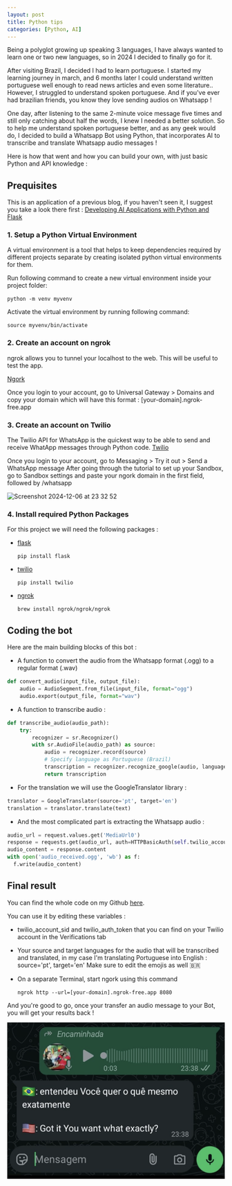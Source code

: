 ```yaml
---
layout: post
title: Python tips
categories: [Python, AI]
---
```


Being a polyglot growing up speaking 3 languages, I have always wanted to learn one or two new languages, so in 2024 I decided to finally go for it.

After visiting Brazil, I decided I had to learn portuguese. I started my learning journey in march, and 6 months later I could understand written portuguese well enough to read news articles and even some literature..
However, I struggled to understand spoken portuguese. And if you've ever had brazilian friends, you know they love sending audios on Whatsapp !

One day, after listening to the same 2-minute voice message five times and still only catching about half the words, I knew I needed a better solution.
So to help me understand spoken portuguese better, and as any geek would do, I decided to build a Whatsapp Bot using Python, that incorporates AI to transcribe and translate Whatsapp audio messages !

Here is how that went and how you can build your own, with just basic Python and API knowledge :

## Prequisites 

This is an application of a previous blog, if you haven't seen it, I suggest you take a look there first :
[Developing AI Applications with Python and Flask](https://everythingdata-ai.github.io/python-flask/)

### 1. Setup a Python Virtual Environment
A virtual environment is a tool that helps to keep dependencies required by different projects separate by creating isolated python virtual environments for them.

Run following command to create a new virtual environment inside your project folder:

```
python -m venv myvenv
```

Activate the virtual environment by running following command:
 
```
source myvenv/bin/activate
```

### 2. Create an account on ngrok
ngrok allows you to tunnel your localhost to the web. 
This will be useful to test the app.

[Ngork](https://ngrok.com)

Once you login to your account, go to Universal Gateway > Domains and copy your domain which will have this format : [your-domain].ngrok-free.app

### 3. Create an account on Twilio
The Twilio API for WhatsApp is the quickest way to be able to send and receive WhatApp messages through Python code.
[Twilio](https://www.twilio.com/)

Once you login to your account, go to Messaging > Try it out > Send a WhatsApp message
After going through the tutorial to set up your Sandbox, go to Sandbox settings and paste your ngork domain in the first field, followed by /whatsapp

<img width="844" alt="Screenshot 2024-12-06 at 23 32 52" src="https://github.com/user-attachments/assets/88f608bc-e830-4014-8a0c-42ad41c39d7e">


### 4. Install required Python Packages
For this project we will need the following packages : 

- [flask](https://github.com/pallets/flask)
    
    ```
    pip install flask
    ```
    
- [twilio](https://github.com/twilio/twilio-python)
    
    ```
    pip install twilio
    ```
- [ngrok](https://github.com/NGROK)
    
    ```
    brew install ngrok/ngrok/ngrok
    ```


## Coding the bot 

Here are the main building blocks of this bot :

- A function to convert the audio from the Whatsapp format (.ogg) to a regular format (.wav)

```python
def convert_audio(input_file, output_file):
    audio = AudioSegment.from_file(input_file, format="ogg")
    audio.export(output_file, format="wav")
```

- A function to transcribe audio :

```python
def transcribe_audio(audio_path):
    try:
        recognizer = sr.Recognizer()
        with sr.AudioFile(audio_path) as source:
            audio = recognizer.record(source)
            # Specify language as Portuguese (Brazil)
            transcription = recognizer.recognize_google(audio, language='pt-BR')
            return transcription
```

- For the translation we will use the GoogleTranslator library :

```python
translator = GoogleTranslator(source='pt', target='en')
translation = translator.translate(text)
```

- And the most complicated part is extracting the Whatsapp audio :

```python
audio_url = request.values.get('MediaUrl0')
response = requests.get(audio_url, auth=HTTPBasicAuth(self.twilio_account_sid, self.twilio_auth_token))
audio_content = response.content
with open('audio_received.ogg', 'wb') as f:
  f.write(audio_content)
```

## Final result

You can find the whole code on my Github [here](https://github.com/mouradgh/whatsapp-audio-bot/blob/main/whatsapp-bot-translator.py).

You can use it by editing these variables :

- twilio_account_sid and twilio_auth_token that you can find on your Twilio account in the Verifications tab

- Your source and target languages for the audio that will be transcribed and translated, in my case I'm translating Portuguese into English : source='pt', target='en'
Make sure to edit the emojis as well 🇧🇷

- On a separate Terminal, start ngork using this command
    ```
    ngrok http --url=[your-domain].ngrok-free.app 8080
    ```

And you're good to go, once your transfer an audio message to your Bot, you will get your results back !

![Whatsapp bot](/images/posts/2025/01/wa-bot.png)
